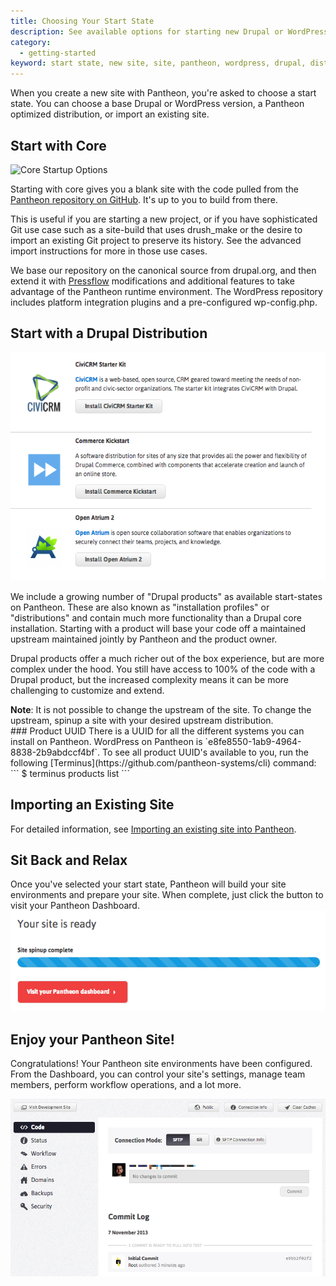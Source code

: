 ```yaml
---
title: Choosing Your Start State
description: See available options for starting new Drupal or WordPress sites and site import considerations.
category:
  - getting-started
keyword: start state, new site, site, pantheon, wordpress, drupal, distribution
---
```

When you create a new site with Pantheon, you're asked to choose a start state. You can choose a base Drupal or WordPress version, a Pantheon optimized distribution, or import an existing site.

## Start with Core
![Core Startup Options](/docs/assets/images/core-startup.png)

Starting with core gives you a blank site with the code pulled from the [Pantheon repository on GitHub](https://github.com/pantheon-systems). It's up to you to build from there.

This is useful if you are starting a new project, or if you have sophisticated Git use case such as a site-build that uses drush_make or the desire to import an existing Git project to preserve its history. See the advanced import instructions for more in those use cases.

We base our repository on the canonical source from drupal.org, and then extend it with [Pressflow](http://pressflow.org/) modifications and additional features to take advantage of the Pantheon runtime environment. The WordPress repository includes platform integration plugins and a pre-configured wp-config.php.

## Start with a Drupal Distribution

![Core distribution startup options.](/source/docs/assets/images/desk_images/214003.png)

We include a growing number of "Drupal products" as available start-states on Pantheon. These are also known as "installation profiles" or "distributions" and contain much more functionality than a Drupal core installation. Starting with a product will base your code off a maintained upstream maintained jointly by Pantheon and the product owner.

Drupal products offer a much richer out of the box experience, but are more complex under the hood. You still have access to 100% of the code with a Drupal product, but the increased complexity means it can be more challenging to customize and extend.

<div class="alert alert-warning" role="alert">
<strong>Note</strong>: It is not possible to change the upstream of the site. To change the upstream, spinup a site with your desired upstream distribution.</div>
### Product UUID
There is a UUID for all the different systems you can install on Pantheon. WordPress on Pantheon is `e8fe8550-1ab9-4964-8838-2b9abdccf4bf`. To see all product UUID's available to you, run the following [Terminus](https://github.com/pantheon-systems/cli) command:
```
$ terminus products list
```

## Importing an Existing Site

For detailed information, see [Importing an existing site into Pantheon](/docs/articles/sites/create/importing-an-existing-site).

## Sit Back and Relax

Once you've selected your start state, Pantheon will build your site environments and prepare your site. When complete, just click the button to visit your Pantheon Dashboard.
![Site installation progress bar](/source/docs/assets/images/desk_images/214006.png)

## Enjoy your Pantheon Site!

Congratulations! Your Pantheon site environments have been configured. From the Dashboard, you can control your site's settings, manage team members, perform workflow operations, and a lot more.

![Pantheon dashboard after installation](/source/docs/assets/images/desk_images/214008.png)
